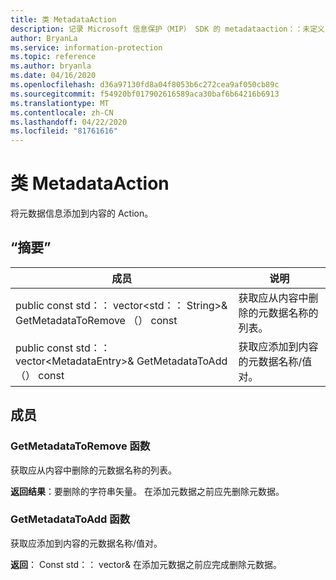 ```yaml
---
title: 类 MetadataAction
description: 记录 Microsoft 信息保护（MIP） SDK 的 metadataaction：：未定义的类。
author: BryanLa
ms.service: information-protection
ms.topic: reference
ms.author: bryanla
ms.date: 04/16/2020
ms.openlocfilehash: d36a97130fd8a04f8053b6c272cea9af050cb89c
ms.sourcegitcommit: f54920bf017902616589aca30baf6b64216b6913
ms.translationtype: MT
ms.contentlocale: zh-CN
ms.lasthandoff: 04/22/2020
ms.locfileid: "81761616"
---
```

# <a name="class-metadataaction"></a>类 MetadataAction 
将元数据信息添加到内容的 Action。
  
## <a name="summary"></a>“摘要”
 成员                        | 说明                                
--------------------------------|---------------------------------------------
public const std：： vector\<std：： String\>& GetMetadataToRemove （） const  |  获取应从内容中删除的元数据名称的列表。
public const std：： vector\<MetadataEntry\>& GetMetadataToAdd （） const  |  获取应添加到内容的元数据名称/值对。
  
## <a name="members"></a>成员
  
### <a name="getmetadatatoremove-function"></a>GetMetadataToRemove 函数
获取应从内容中删除的元数据名称的列表。

  
**返回结果**：要删除的字符串矢量。 在添加元数据之前应先删除元数据。
  
### <a name="getmetadatatoadd-function"></a>GetMetadataToAdd 函数
获取应添加到内容的元数据名称/值对。

  
**返回**： Const std：： vector<MetadataEntry>& 在添加元数据之前应完成删除元数据。